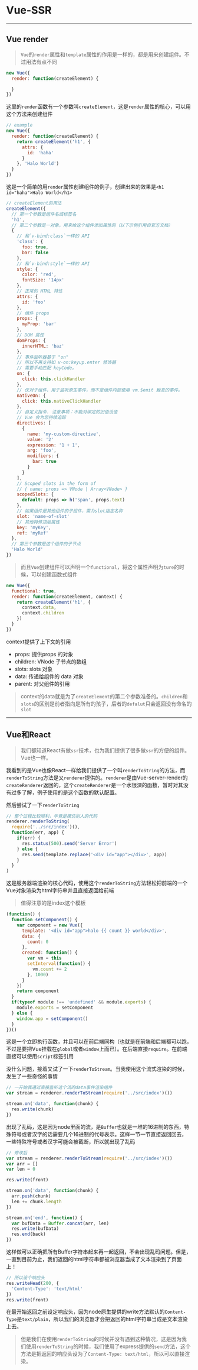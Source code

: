 # Vue-SSR

---
## Vue render
> `Vue`的`render`属性和`template`属性的作用是一样的，都是用来创建组件。不过用法有点不同

``` javascript
new Vue({
  render: function(createElement) {

  }
})
```

这里的`render`函数有一个参数叫`createElement`，这是`render`属性的核心，可以用这个方法来创建组件

``` javascript
// example
new Vue({
  render: function(createElement) {
    return createElement('h1', {
      attrs: {
        id: 'haha'
      }
    }, 'Halo World')
  }
})
```

这是一个简单的用`render`属性创建组件的例子，创建出来的效果是`<h1 id="haha">Halo World</h1>`

``` javascript
// createElement的用法
createElement({
  // 第一个参数是组件名或标签名
  'h1',
  // 第二个参数是一对象，用来给这个组件添加属性的（以下示例引用自官方文档）
  {
    // 和`v-bind:class`一样的 API
    'class': {
      foo: true,
      bar: false
    },
    // 和`v-bind:style`一样的 API
    style: {
      color: 'red',
      fontSize: '14px'
    },
    // 正常的 HTML 特性
    attrs: {
      id: 'foo'
    },
    // 组件 props
    props: {
      myProp: 'bar'
    },
    // DOM 属性
    domProps: {
      innerHTML: 'baz'
    },
    // 事件监听器基于 "on"
    // 所以不再支持如 v-on:keyup.enter 修饰器
    // 需要手动匹配 keyCode。
    on: {
      click: this.clickHandler
    },
    // 仅对于组件，用于监听原生事件，而不是组件内部使用 vm.$emit 触发的事件。
    nativeOn: {
      click: this.nativeClickHandler
    },
    // 自定义指令. 注意事项：不能对绑定的旧值设值
    // Vue 会为您持续追踪
    directives: [
      {
        name: 'my-custom-directive',
        value: '2'
        expression: '1 + 1',
        arg: 'foo',
        modifiers: {
          bar: true
        }
      }
    ],
    // Scoped slots in the form of
    // { name: props => VNode | Array<VNode> }
    scopedSlots: {
      default: props => h('span', props.text)
    },
    // 如果组件是其他组件的子组件，需为slot指定名称
    slot: 'name-of-slot'
    // 其他特殊顶层属性
    key: 'myKey',
    ref: 'myRef'
  },
  // 第三个参数是这个组件的子节点
  'Halo World'
})
```

> 而且`Vue`创建组件可以声明一个`functional`，将这个属性声明为`ture`的时候，可以创建函数式组件

``` javascript
new Vue({
  functional: true,
  render: function(createElement, context) {
    return createElement('h1', {
      context.data,
      context.children
    })
  }
})
```

context提供了上下文的引用

- props: 提供props 的对象
- children: VNode 子节点的数组
- slots: slots 对象
- data: 传递给组件的 data 对象
- parent: 对父组件的引用

> context的data就是为了`createElement`的第二个参数准备的。`children`和`slots`的区别是前者指向是所有的孩子，后者的`defalut`只会返回没有命名的`slot`


---
## Vue和React
> 我们都知道React有做`ssr`技术，也为我们提供了很多做`ssr`的方便的组件。Vue也一样。

我看到的是Vue也像React一样给我们提供了一个叫`renderToString`的方法，而`renderToString`方法是又`renderer`提供的。`renderer`是由Vue-server-render的`createRenderer`返回的，这个`createRenderer`是一个水很深的函数，暂时对其没有过多了解，例子使用的是这个函数的默认配置。

然后尝试了一下`renderToString`

``` javascript
// 整个过程比较顺利，毕竟是模仿别人的代码
renderer.renderToString(
  require('../src/index')(),
  function(err, app) {
    if(err) {
      res.status(500).send('Server Error')
    } else {
      res.send(template.replace('<div id="app"></div>', app))
    }
  }
)
```
这是服务器端渲染的核心代码，使用这个`renderToString`方法轻松把前端的一个Vue对象渲染为html字符串并且直接返回给前端

> 值得注意的是index这个模板

``` javascript
(function() {
  function setComponent() {
    var component = new Vue({
      template: '<div id="app">halo {{ count }} world</div>',
      data: {
        count: 0
      },
      created: function() {
        var vm = this
        setInterval(function() {
          vm.count += 2
        }, 1000)
      }
    })
    return component
  }
  if(typeof module !== 'undefined' && module.exports) {
    module.exports = setComponent
  } else {
    window.app = setComponent()
  }
})()
```

这是一个立即执行函数，并且可以在前后端同构（也就是在前端和后端都可以跑，不过是要把Vue挂载在`global`或者`window`上而已）。在后端直接`require`。在前端直接可以使用`script`标签引用


没什么问题，接着又试了一下`renderToStream`。当我使用这个流式渲染的时候，发生了一些奇怪的事情

``` javascript
// 一开始我通过直接监听这个流的data事件渲染组件
var stream = renderer.renderToStream(require('../src/index')())

stream.on('data', function(chunk) {
  res.write(chunk)
})
```

出现了乱码，这是因为node里面的流，是`Buffer`也就是一堆的16进制的东西，特殊符号或者汉字的话需要几个16进制的代号表示。这样一节一节直接返回回去，一些特殊符号或者汉字可能会被截断，所以就出现了乱码

``` javascript
// 修改后
var stream = renderer.renderToStream(require('../src/index')())
var arr = []
var len = 0

res.write(front)

stream.on('data', function(chunk) {
  arr.push(chunk)
  len += chunk.length
})

stream.on('end', function() {
  var bufData = Buffer.concat(arr, len)
  res.write(bufData)
  res.end(back)
})
```

这样做可以正确把所有Buffer字符串起来再一起返回，不会出现乱码问题。但是，一直到目前为止，我们返回的html字符串都被浏览器当成了文本渲染到了页面上！

``` javascript
// 所以设个响应头
res.writeHead(200, {
  'Content-Type': 'text/html'
})
res.write(front)
```
在最开始返回之前设定响应头，因为node原生提供的write方法默认的`Content-Type`是`text/plain`，所以我们的浏览器才会把返回的html字符串当成是文本渲染上去。

> 但是我们在使用`renderToString`的时候并没有遇到这种情况，这是因为我们使用`renderToString`的时候，我们使用了express提供的`send`方法，这个方法是把返回的响应头设为了`Content-Type: text/html`，所以可以直接渲染。
